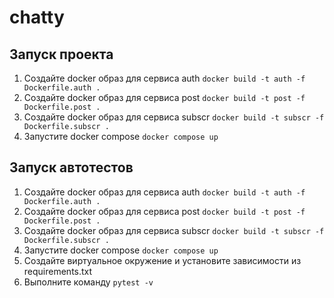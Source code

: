 # chatty

## Запуск проекта

1. Создайте docker образ для сервиса auth ```docker build -t auth -f Dockerfile.auth .```
2. Создайте docker образ для сервиса post ```docker build -t post -f Dockerfile.post .```
3. Создайте docker образ для сервиса subscr ```docker build -t subscr -f Dockerfile.subscr .```
4. Запустите docker compose ```docker compose up```

## Запуск автотестов

1. Создайте docker образ для сервиса auth ```docker build -t auth -f Dockerfile.auth .```
2. Создайте docker образ для сервиса post ```docker build -t post -f Dockerfile.post .```
3. Создайте docker образ для сервиса subscr ```docker build -t subscr -f Dockerfile.subscr .```
4. Запустите docker compose ```docker compose up```
5. Создайте виртуальное окружение и установите зависимости из requirements.txt
6. Выполните команду ```pytest -v```

